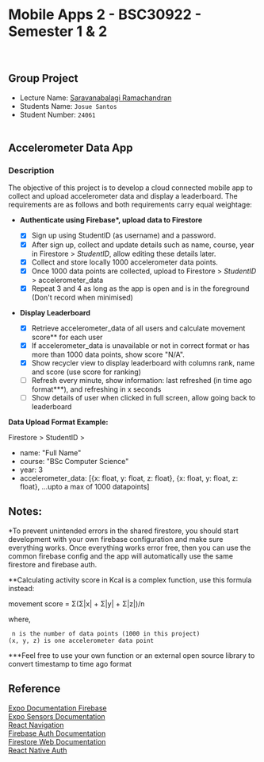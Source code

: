 # Mobile Apps 2 - BSC30922 - Semester 1 & 2

<br>

## Group Project

- Lecture Name: [Saravanabalagi Ramachandran](https://github.com/saravanabalagi)
- Students Name: `Josue Santos`
- Student Number: `24061`
  <br><br>

## Accelerometer Data App <br>

### Description <br>

The objective of this project is to develop a cloud connected mobile app to collect and upload accelerometer data and display a leaderboard. The requirements are as follows and both requirements carry equal weightage:

- <b>Authenticate using Firebase\*, upload data to Firestore</b><br>

  - [x] Sign up using StudentID (as username) and a password.<br>
  - [x] After sign up, collect and update details such as name, course, year in Firestore > <i>StudentID</i>, allow editing these details later.<br>
  - [x] Collect and store locally 1000 accelerometer data points.<br>
  - [x] Once 1000 data points are collected, upload to Firestore > <i>StudentID</i> > accelerometer_data<br>
  - [x] Repeat 3 and 4 as long as the app is open and is in the foreground (Don't record when minimised)<br>

- <b>Display Leaderboard<br></b>

  - [x] Retrieve accelerometer_data of all users and calculate movement score\*\* for each user<br>
  - [x] If accelerometer_data is unavailable or not in correct format or has more than 1000 data points, show score "N/A".<br>
  - [x] Show recycler view to display leaderboard with columns rank, name and score (use score for ranking)<br>
  - [ ] Refresh every minute, show information: last refreshed (in time ago format\*\*\*), and refreshing in x seconds<br>
  - [ ] Show details of user when clicked in full screen, allow going back to leaderboard<br>

<b>Data Upload Format Example:</b>

Firestore > StudentID ><br>

- name: "Full Name"<br>
- course: "BSc Computer Science"<br>
- year: 3<br>
- accelerometer_data: [{x: float, y: float, z: float}, {x: float, y: float, z: float}, ...upto a max of 1000 datapoints]<br>

## Notes:

\*To prevent unintended errors in the shared firestore, you should start development with your own firebase configuration and make sure everything works. Once everything works error free, then you can use the common firebase config and the app will automatically use the same firestore and firebase auth.<br>

\*\*Calculating activity score in Kcal is a complex function, use this formula instead:

movement score = Σ(Σ|x| + Σ|y| + Σ|z|)/n

where,

     n is the number of data points (1000 in this project)
    (x, y, z) is one accelerometer data point

\*\*\*Feel free to use your own function or an external open source library to convert timestamp to time ago format

## Reference

[Expo Documentation Firebase](https://docs.expo.dev/guides/using-firebase/)<br>
[Expo Sensors Documentation](https://docs.expo.dev/versions/latest/sdk/accelerometer/)<br>
[React Navigation](https://reactnavigation.org/docs/getting-started)<br>
[Firebase Auth Documentation](https://firebase.google.com/docs/auth/web/start)<br>
[Firestore Web Documentation](https://firebase.google.com/docs/firestore/quickstart)<br>
[React Native Auth](https://youtu.be/ql4J6SpLXZA)<br>
